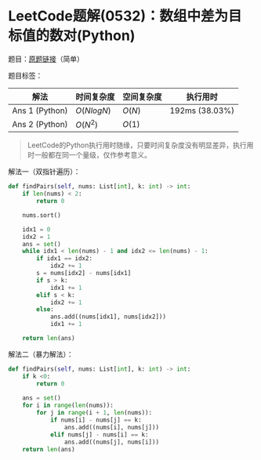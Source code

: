 # LeetCode题解(0532)：数组中差为目标值的数对(Python)

题目：[原题链接](https://leetcode-cn.com/problems/k-diff-pairs-in-an-array/)（简单）

题目标签：

| 解法           | 时间复杂度 | 空间复杂度 | 执行用时       |
| -------------- | ---------- | ---------- | -------------- |
| Ans 1 (Python) | $O(NlogN)$ | $O(N)$     | 192ms (38.03%) |
| Ans 2 (Python) | $O(N^2)$   | $O(1)$     |                |

>  LeetCode的Python执行用时随缘，只要时间复杂度没有明显差异，执行用时一般都在同一个量级，仅作参考意义。

解法一（双指针遍历）：

```python
def findPairs(self, nums: List[int], k: int) -> int:
    if len(nums) < 2:
        return 0

    nums.sort()

    idx1 = 0
    idx2 = 1
    ans = set()
    while idx1 < len(nums) - 1 and idx2 <= len(nums) - 1:
        if idx1 == idx2:
            idx2 += 1
        s = nums[idx2] - nums[idx1]
        if s > k:
            idx1 += 1
        elif s < k:
            idx2 += 1
        else:
            ans.add((nums[idx1], nums[idx2]))
            idx1 += 1

    return len(ans)
```

解法二（暴力解法）：

```python
def findPairs(self, nums: List[int], k: int) -> int:
    if k <0:
        return 0
    
    ans = set()
    for i in range(len(nums)):
        for j in range(i + 1, len(nums)):
            if nums[i] - nums[j] == k:
                ans.add((nums[i], nums[j]))
            elif nums[j] - nums[i] == k:
                ans.add((nums[j], nums[i]))
    return len(ans)
```